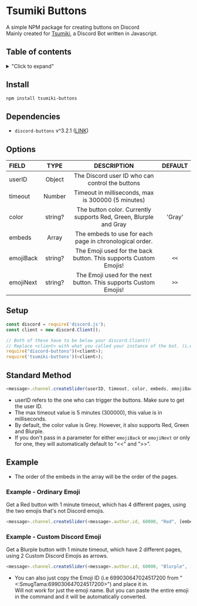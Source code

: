 # Tsumiki Buttons
A simple NPM package for creating buttons on Discord \
Mainly created for [Tsumiki](https://github.com/Electrocute4u/Tsumiki), a Discord Bot written in Javascript.


## Table of contents
<details>
<summary>"Click to expand"</summary>
 
- [Install](#install)
- [Dependencies](#dependencies)
- [Options](#options)
- [Setup](#setup)
- [Standard Method](#standard-method)
- [Example](#example)

</details>

## Install
```sh
npm install tsumiki-buttons
```
## Dependencies
- `discord-buttons` v^3.2.1 ([LINK](https://www.npmjs.com/package/discord-buttons))

## Options

| FIELD          | TYPE          | DESCRIPTION | DEFAULT |
| :------------- |:-------------:|:-----------:|:-------:|
| userID  | Object | The Discord user ID who can control the buttons |
| timeout | Number | Timeout in milliseconds, max is 300000 (5 minutes) |
| color | string? | The button color. Currently supports Red, Green, Blurple and Gray | 'Gray'
| embeds | Array | The embeds to use for each page in chronological order. |
| emojiBack | string?  | The Emoji used for the back button. This supports Custom Emojis! | `<<` |
| emojiNext | string? | The Emoji used for the next button. This supports Custom Emojis! | `>>`


## Setup
```js
const discord = require('discord.js');
const client = new discord.Client();

// Both of these have to be below your discord.Client()
// Replace <client> with what you called your instance of the bot. (i.e bot)
require("discord-buttons")(<client>);
require('tsumiki-buttons')(<client>); 
```

## Standard Method
```js
<message>.channel.createSlider(userID, timeout, color, embeds, emojiBack, emojiNext)
```
- userID refers to the one who can trigger the buttons. Make sure to get the user ID.
- The max timeout value is 5 minutes (300000), this value is in milliseconds.
- By default, the color value is Grey. However, it also supports Red, Green and Blurple.
- If you don't pass in a parameter for either `emojiBack` or `emojiNext` or only for one, they will automatically default to "<<" and ">>".

## Example
- The order of the embeds in the array will be the order of the pages.
### Example - Ordinary Emoji
Get a Red button with 1 minute timeout, which has 4 different pages, using the two emojis that's not Discord emojis.
```js
<message>.channel.createSlider(<message>.author.id, 60000, "Red", [embed0, embed1, embed2, embed3], "⬅", "➡")
```

### Example - Custom Discord Emoji
Get a Blurple button with 1 minute timeout, which have 2 different pages, using 2 Custom Discord Emojis as arrows.
```js
<message>.channel.createSlider(<message>.author.id, 60000, "Blurple", [embed0, embed1], "<:SmugTama:699030647024517200>", "<:02smug:587111714747711490>")
```
- You can also just copy the Emoji ID (i.e 699030647024517200 from "<:SmugTama:699030647024517200>") and place it in. \
Will not work for just the emoji name. But you can paste the entire emoji in the command and it will be automatically converted.